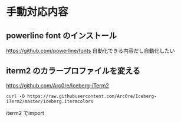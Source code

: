 # 手動対応内容

## powerline font のインストール

https://github.com/powerline/fonts
自動化できる内容だし自動化したい

## iterm2 のカラープロファイルを変える

https://github.com/Arc0re/Iceberg-iTerm2

```
curl -O https://raw.githubusercontent.com/Arc0re/Iceberg-iTerm2/master/iceberg.itermcolors
```

iterm2 でimport